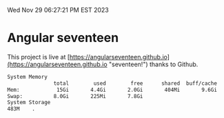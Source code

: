 Wed Nov 29 06:27:21 PM EST 2023

# Angular seventeen


This project is live at [https://angularseventeen.github.io](https://angularseventeen.github.io "seventeen!") thanks to Github.

```bash
System Memory
               total        used        free      shared  buff/cache   available
Mem:            15Gi       4.4Gi       2.0Gi       404Mi       9.6Gi        10Gi
Swap:          8.0Gi       225Mi       7.8Gi
System Storage
483M	.
